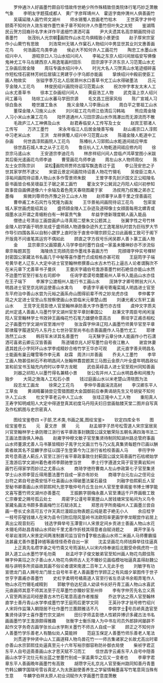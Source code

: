 <!-- { "loadSidebar": true } -->
　　罗仲通汴人好画墨竹颇自珍惜故传世絶少所作殊精致但类院体行笔巧妙乏萧散气象
　　李明友字题孺成都人　黄广字彦晖靖州人　霍适字南仲渭州人俱善画竹
　　吴璜延陵人画竹师文湖州
　　师水锡蜀人尝画老竹枯木
　　王世英字才仲号颐斋不知何许人效东坡作墨竹来子章不知何许人作墨竹但叶失之太短
　　鉴湖隋民云贺方回裔孙名字未详作平逺细竹潇洒可喜
　　尹大夫遗其名高宗朝画院待诏善墨竹
　　张茂杭人光宗朝画院作山水花鸟俱精致小景更佳
　　赵子厚宋宗室作小山藂竹有思致
　　刘浩常州无锡人作窠石人物绍兴中男显世其业刘文惠善画花鸟
　　何浩画花鸟类李迪
　　侯必大不知何许人工画花竹
　　陶忠工水墨山水绍兴中人
　　游昭京口人习山水绍兴间人
　　李祐之东京人绍兴间居临安写佛像鬼神尤工牛马左建西京人用逸笔画村田乐
　　田宗源字子济东京人习范寛山水尤工杂画后居金陵
　　周珏专画水绍兴中人
　　时光大名人习贺真山水笔迹细碎喜作短松怪石密林芳树后居镇江男建亨小字乌郎亦能画
　　挚焕绍兴中殿前使臣工画人物故实
　　张镒字季万北人后居滁州水口善草书尤工山水得破墨法
　　吕元亨金陵人工花鸟
　　林俊民绍兴画院待诏习范寛山水
　　祝次仲字孝友太末人工山水尤善草书
　　徐本工杂画绍兴间人
　　黄庭浩工人物
　　武克温上京人绍兴间工蕃马
　　陆琮工山水蕃马学田宗源
　　毛文昌工田家风俗
　　陈广宣城人习徐白鱼水
　　睦世雄工鱼水
　　施义金陵人习李唐山水
　　周白平之曽祖工山水
　　董琛金陵人习施义山水
　　刘兴祖工花鸟师江伯清后习韩祐
　　熊应周金陵人习小米山水兼工花鸟
　　陆怀道通州人习田宗源山水作溅瀑出而无源流而不散
　　毛政庐江人工神佛及山水
　　赵君寿临安人工传写及士女
　　赵宾王鄂渚人工传写
　　万济工墨竹
　　宋永年临江人后居金陵善写梅
　　赵山甫京口人淳熙中习老米山水
　　王洪　龙祥俱蜀人绍兴中习范寛山水
　　陈禧金陵人乾道中工杂画
　　何世昌淳熙画院人工花鸟
　　陈椿杭人习郭熙山水乾道间祗应甲库
　　徐世昌石城人本之从子工花鸟
　　鲁庄杭人工人物乾道间祗应修内司
　　徐京宗马逺山水
　　王安道宗李迪花鸟
　　林彦祥绍兴间人尝临卢鸿草堂图小米跋其后衞光逺画花鸟师李迪
　　曹莹画花鸟师李迪
　　周左山水人物师周仪
　　陈左士女宗陈宗训
　　梁松画院师贾师古描写飘逸青过于蓝
　　李公茂安忠之子世其家学然不逮父
　　宋碧云景定间画院待诏善人物花竹翎毛
　　吴俊臣江南人淳祐间画院待诏善人物山水多作雪景师朱鋭
　　王曽字孝先封沂国文正公昭陵名臣书画皆合格吴瓌益王子琚之弟工画竹
　　瞿汝文字公巽润之丹阳人绍兴初参知政事尝自画佛道像六十余轴及着色莞天春晓图藏于家
　　汤叔用乃叔雅之弟亦工墨梅
　　紫微刘尊师伪齐豫之孙工山水人物
　　赵师睾字从善千里之侄善画花
　　曹申甫工木石风竹与梵隆为画友
　　王华景祐间画院待诏工花鸟
　　包寀宣城人家世画虎能绍其业
　　盛师顔金陵人工杂迹及道释像士女顔面每用北螺青或烟墨水淡开谓之青蛾粉白有一种富贵气象
　　牟益字徳新理度朝人画入能品
　　僧徳止号清谷工画尝画庐山寻真观二壁朱文公题其上
　　张翼字性之号竹林金陵人初学画于明彦龙成于盛师顔人物道像杂迹外尤工逸笔居杭时尝为巨珰罗大节作导引四围各系以自制小讃罗上直时张于直舍中理宗顾见之曰此画极工致可于阁下开版竟不问谁笔其运穷不偶如此
　　顾直之字方叔号乐闲吴郡人善卜篆工画人物
　　金
　　显宗章宗父画獐鹿人马学李伯时墨竹自成一家虽未臻神妙亦不涉流俗章宗每题其签
　　海陵炀王完顔亮尝作墨戏多喜画方竹
　　完顔璹字仲实号楎轩封密国公家藏法书名画几于中秘等喜作墨竹贞成规格亦甚可观
　　王庭筠字子端号黄华老人辽东人大定中进士官至翰林修撰善山水古木竹石上逼古人论者谓胸次不在米元章下尤善草书子曼庆
　　王曼庆字禧伯号澹游善墨竹树石絶佳亦能山水然不迨墨竹官至行省左右司郎中
　　任询字君谟号南麓易州人草书入能品山水亦佳在王子端下
　　李澥字公渡相州人能行书工画山水
　　厐铸字才卿号黙翁大兴人明昌进士官至京兆转运使善山水禽鸟
　　李遹字平甫号寄庵栾城人明昌进士官至东平府治中善山水尝为元裕之画系舟山图得前辈不传之妙龙虎亦佳
　　李仲畧字简之大定进士官至山东按察使画山水尝临米元章楚山图
　　刘谦光甫父东轩工画山水
　　王竞字无竞彰徳人官至翰林承防善大字作墨竹亦古怪
　　虞仲文字质夫武州定逺人善画人马墨竹学文湖州官至平章封秦国公
　　赵秉文字周臣号闲闲滏阳人官至翰林学士书效钟王画梅花竹石笔力雄健命意高古
　　蔡珪字正甫丞相松之子画墨竹学文湖州官至潍州守
　　张汝霖字仲泽辽阳人画墨竹师黄华官至平章耶律履字履道契丹人东丹土七世孙官至尚书右丞善画鹿作人马墨竹尤工
　　耶律浩然工山水
　　韩将军未详其名善墨竹
　　马天騋字云章分休人能画作小竹石潇洒可喜弟云卿云汉皆善画
　　陈道辅京兆人好写墨竹自号夜江散人
　　谢宜休妻遗其姓氏小字阿环山水学李成精妙合格竹学王华亦可观
　　武元直字善夫明昌名士能画有巢云曙雪等作李元素　赵霖　周济川并善画
　　乔夫人工墨竹
　　李早工画人物甚佳树石不称明昌间人张翰林翥尝题其三马图云金原六叶全盛年明昌政似宣和前宝书玉轴充内府时以李早方龙眠
　　武伯英崞县人进士官至观州同知善画
　　刘器之祁阳人以墨竹得名兼精小景
　　张公佐并州人工山水明昌泰和间推为独步
　　大简之渤海人工松石小景
　　钱过庭画山水以米老楚山清晓图为法
　　段志龙工画龙
　　徐荣之工花鸟
　　李仲华善画湍流高树
　　李汉卿东平人工草虫
　　黄谒精蕃骑尝见雪猎图题大金国御前应奉黄谒胡先生又号胡叟不知何许人工山水
　　杜文字莘老云中人工山水
　　张珪正隆中人工人物
　　重阳真人王寿字知明咸阳人大定中得道登真其初度马丹阳夫妇日尝画骷髅天堂二图并自写真及作松鹤图与史宗密真人





　　图绘宝鉴卷四
<子部,艺术类,书画之属,图绘宝鉴>
　　钦定四库全书
　　图绘宝鉴卷五
　　元　夏文彦　撰
　　元
　　赵孟頫字子昂号松雪道人宋宗室居吴兴官至翰林学士承防赠江浙行省平章政事封魏国公諡文敏荣际五朝名满四海书法二王画法晋唐俱入神品
　　赵雍字仲穆文敏子官至集贤待制同知湖州路总管府事画山水师董源尤善人马书篆皆精妙子鳯字允文画兰竹与乃父乱真集贤每题作已画以酬索者故其名不显麟字彦征以国子生登第今为江浙行省检校善画人马
　　李衎字仲宾号息斋道人蓟丘人官至江浙行省平章政事致仕封蓟国公諡文简善画竹石枯槎始学王澹游后学文湖州着色者师李颇驰誉当世
　　李士行字遵道文简子官至黄岩知州画竹石得家学而妙过之尤善山水
　　商琦字徳符曹南人左山参政第七子官至集贤学士山水师李营丘得用墨法墨竹自成一家亦有妙处
　　商璹字台元左山之侄司业台符之弟自号逊斋安恬不仕喜画山水得破墨法窠石最佳
　　刘融字伯熙蓟丘人官至秘书卿善画山水师郭熙柯九思字敬仲号丹丘生台州人官至奎章阁鉴书博士博学能文喜写墨竹师文湖州亦善墨花
　　王振鹏字朋梅永嘉人官至漕运千戸界画极工致仁宗眷爱之赐号孤云处士
　　周密字公谨号草窻歴山人居钱塘宋宝祐间为义鸟令家藏名画法书颇多善画梅竹兰石赋诗其上
　　郑思肖字所南福州人工画墨兰尝自画一卷长丈余高可五寸许天真烂漫超出物表题云纯是君子絶无小人
　　余应桂字一枝号荪璧钱塘人在宋为县令归附后隠风篁岭书法欧阳率更画学李龙眠尝作岩居上真出尘观音刻石
　　钱选字舜举号玉潭霅川人宋景定间乡贡进士善画人物山水花木翎毛师赵昌青緑山水师赵千里尤善作折枝其得意者自赋诗题之
　　龚开字圣与号翠岩淮阴人宋景定间两淮制置司监当官作字极古画山水师二米画人马师曹霸描法甚麄尤善作墨钟馗等画怪怪奇奇自出一家
　　沈孟坚画花鸟师钱舜举往往逼真
　　上正真先名缵字承之号竹斋又号筠溪杭人以宋内侍奉谢后北觐受命佩虎符一旦辞入道工山水墨竹学毛勿斋
　　赵孟吁字子俊文敏弟官至知州画人物花鸟颇佳陈琳字仲美珏之次子善山水人物花鸟俱师古人无不臻妙见画临模咄咄逼真盖得赵魏公相与讲明多所资益故其画不俗论者谓宋南渡二百年工人无此手也
　　刘敏字有功宣徳龙门县人赐号龙门居士自号年丰老人善画墨竹学顾正之有风烟夕翠图传于世子世亨字嘉甫亦善墨竹
　　史杠字柔明号橘斋道人官至行省左丞读书余暇弄笔作人物山水花竹翎毛咸精到
　　郭敏字伯达杞县人幼读书长好丹青工画人物山水喜武元直画师其意不师其法至于花草墨竹亦臻妙官至州倅
　　李有字仲芳先名立义燕人官至两浙运司经歴善古木竹石笔意高逺作者推服
　　乔达字达之燕人官至翰林直学士善丹青山水学李成墨竹学王庭筠后更学文同
　　王英孙字才翁号修竹绍兴人宋将作监簿入朝隠居不仕作墨竹兰蕙颇雅洁不凡
　　李倜字士号员峤真逸官至集贤侍读学士喜作墨竹宗文湖州
　　田衍字师孟彰徳人性颖异博识多藏古法书名画画墨竹学王澹游颇得雅趣
　　张衡字士衡乐陵人为中书左司员外郎辞闲屡辟不起作文字务奇古画学张长山水学荆关墨竹不师古人自成一家
　　顾正之不知何许人善墨竹学乐善老人有酷似处人莫能辨
　　范庭玉保定人善墨竹师乐善老人笔法
　　刘贯道字仲贤中山人工画道释人物鸟兽花竹一一师古集诸家之长故尤高出时辈亦善山水宗郭熙佳处逼真至元十六年写裕宗御容称防补御衣局使
　　柴祯字君正东平人自号适斋善画山水才思天赋不习而工
　　信世昌字云甫东平人自号中隠善画山水学于沈仕元有出蓝之誉墨竹别成一家盖黄华之后又一变者也
　　李章字君章东平人善画晩年画墨竹有高致
　　胡瓒字元礼京兆人官至衡州路同知善丹青墨竹韩公麟字国瑞号雪谷真定人为太医副使善养生之学留情翰墨喜写竹笔意简当殊有生意
　　牛麟字伯祥太原人初业词赋作大字画墨竹意度萧散

